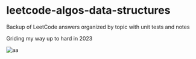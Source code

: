 # leetcode-algos-data-structures

Backup of LeetCode answers organized by topic with unit tests and notes

Griding my way up to hard in 2023

![aa](https://github.com/lostintime101/leetcode-algos-data-structures/assets/92709487/2fd9831e-6e40-4244-8f34-f0130f2eceed)
